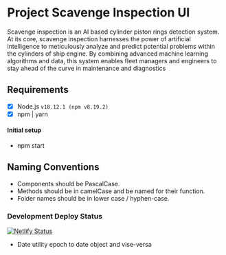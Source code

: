 # Project Scavenge Inspection UI
 Scavenge inspection is an AI based cylinder piston rings detection system. At its core, scavenge inspection harnesses the power of artificial intelligence to meticulously analyze and predict potential problems within the cylinders of ship engine. By combining advanced machine learning algorithms and data, this system enables fleet managers and engineers to stay ahead of the curve in maintenance and diagnostics

## Requirements

- [x] Node.js `v18.12.1 (npm v8.19.2)`
- [x] npm | yarn

#### Initial setup
- npm start

## Naming Conventions

- Components should be PascalCase.
- Methods should be in camelCase and be named for their function.
- Folder names should be in lower case / hyphen-case.

### Development Deploy Status
[![Netlify Status](https://api.netlify.com/api/v1/badges/193bf523-5e7a-4880-8b22-8f047cb183d9/deploy-status)](https://app.netlify.com/sites/scavenge-inspection-dev/deploys)
- Date utility epoch to date object and vise-versa
